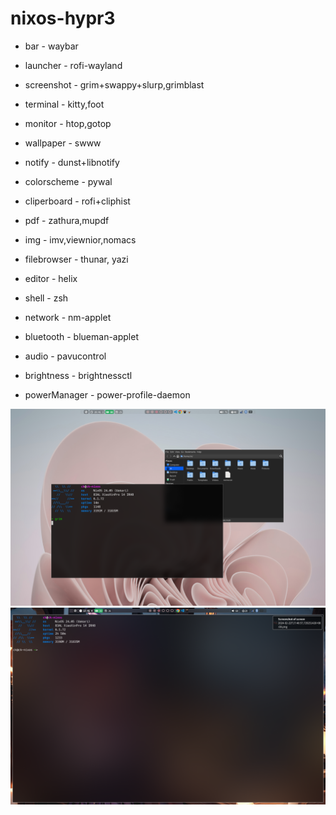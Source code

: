 # nixos-hypr3


* bar - waybar
* launcher - rofi-wayland
* screenshot - grim+swappy+slurp,grimblast
* terminal - kitty,foot 
* monitor - htop,gotop
* wallpaper - swww
* notify - dunst+libnotify
* colorscheme - pywal
* cliperboard - rofi+cliphist

* pdf - zathura,mupdf
* img - imv,viewnior,nomacs
* filebrowser - thunar, yazi
* editor - helix
* shell - zsh

* network - nm-applet
* bluetooth - blueman-applet
* audio - pavucontrol
* brightness - brightnessctl
* powerManager - power-profile-daemon


![pic](./res/img1_.png "t")
![pic](./res/img2_.png "t")


